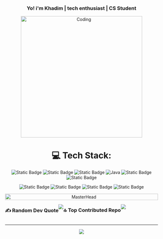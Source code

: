 <div align="center">

### Yo! i'm Khadim | tech enthusiast | CS Student
  
</div>
<p align="center">
  <img src="https://user-images.githubusercontent.com/74038190/271839856-3b4607a1-1cc6-41f1-926f-892ae880e7a5.gif" width="400" alt="Coding" />
</p>

<div align="center" style="border-radius: 10px; margin: 20px;">
</div>
<div align="center">

# 💻 Tech Stack:
![Static Badge](https://img.shields.io/badge/HTML-%23E34F26?style=for-the-badge&logo=html5&labelColor=black)
![Static Badge](https://img.shields.io/badge/TAILWIND%20CSS-%2306B6D4?style=for-the-badge&logo=tailwindcss&labelColor=black)
![Static Badge](https://img.shields.io/badge/JAVASCRIPT-%23F7DF1E?style=for-the-badge&logo=javascript&labelColor=black)
![Java](https://img.shields.io/badge/Java-ED8B00?style=for-the-badge&logo=openjdk&logoColor=ED8B00&labelColor=black)
![Static Badge](https://img.shields.io/badge/REACT-%2361DAFB?style=for-the-badge&logo=react&labelColor=black)
![Static Badge](https://img.shields.io/badge/MYSQL-%234479A1?style=for-the-badge&logo=mysql&labelColor=black)

![Static Badge](https://img.shields.io/badge/Spring%20Boot-%236DB33F?style=for-the-badge&logo=springboot&labelColor=black)
![Static Badge](https://img.shields.io/badge/SPRING%20SECURITY-%236DB33F?style=for-the-badge&logo=springsecurity&labelColor=black)
![Static Badge](https://img.shields.io/badge/EXPRESS-%23fff?style=for-the-badge&logo=express&labelColor=black)
![Static Badge](https://img.shields.io/badge/DIGITAL%20OCEAN-%230080FF?style=for-the-badge&logo=digitalocean&labelColor=black)

<div style="display: flex">
<img src="https://user-images.githubusercontent.com/74038190/225813708-98b745f2-7d22-48cf-9150-083f1b00d6c9.gif" alt="MasterHead" width="100%">
</div>

<div style="display: flex; flex-direction: row;">

### ✍️ Random Dev Quote
![](https://quotes-github-readme.vercel.app/api?type=horizontal&theme=radical)

### 🔝 Top Contributed Repo
![](https://github-contributor-stats.vercel.app/api?username=khadimmbaye0&limit=5&theme=radical&combine_all_yearly_contributions=true)

</div>

---
[![](https://visitcount.itsvg.in/api?id=khadimmbaye0&icon=0&color=0)](https://visitcount.itsvg.in)

